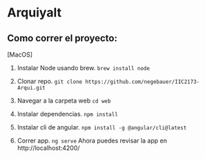# Arquiyalt

## Como correr el proyecto:

[MacOS]

1. Instalar Node usando brew.
`brew install node`

2. Clonar repo.
`git clone https://github.com/negebauer/IIC2173-Arqui.git`

3. Navegar a la carpeta web
`cd web`

4. Instalar dependencias.
`npm install`

5. Instalar cli de angular.
`npm install -g @angular/cli@latest`


6. Correr app.
`ng serve`
Ahora puedes revisar la app en http://localhost:4200/